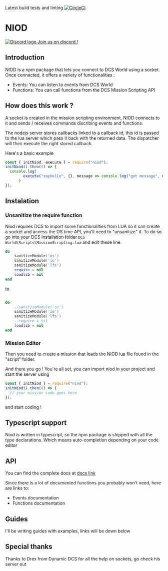 Latest build tests and linting
[![CircleCI](https://circleci.com/gh/Ked57/NIOD.svg?style=svg)](https://discord.gg/WUW24w8)

# NIOD

[![Discord logo](https://cdn0.iconfinder.com/data/icons/free-social-media-set/24/discord-64.png "Join us on discord !") Join us on discord !](https://discord.gg/WUW24w8)



## Introduction

NIOD is a npm package that lets you connect to DCS World using a socket. Once connected, it offers a variety of functionalities :

- Events: You can listen to events from DCS World
- Functions: You can call functions from the DCS Mission Scripting API

## How does this work ?

A socket is created in the mission scripting environment, NIOD connects to it and sends / receives commands discribing events and functions. 

The nodejs server stores callbacks linked to a callback id, this id is passed to the lua server which pass it
back with the returned data. The dispatcher will then execute the right stored callback.

Here's a basic example

```javascript
const { initNiod, execute } = require("niod");
initNiod().then(() => {
  console.log(
        execute("sayHello", {}, message => console.log("got message", message))
      )
});
```

## Instalation

### Unsanitize the require function

Niod requires DCS to import some functionalities from LUA so it can create a socket and access the OS time API, you'll need to "unsanitize" it. To do so go into your DCS installation folder `DCS World\Scripts\MissionScripting.lua` and edit these line.

```lua
do
	sanitizeModule('os')
	sanitizeModule('io')
	sanitizeModule('lfs')
	require = nil
	loadlib = nil
end
```

to

```lua

do
	--sanitizeModule('os')
	sanitizeModule('io')
	sanitizeModule('lfs')
	--require = nil
	loadlib = nil
end
```

### Mission Editor

Then you need to create a mission that loads the NIOD lua file found in the "script" folder.

And there you go ! You're all set, you can import niod in your project and start the server using

```javascript
const { initNiod } = require("niod");
initNiod().then(() => {
  // your mission code goes here
});
```

and start coding !

## Typescript support

Niod is written in typescript, so the npm package is shipped with all the type declarations. Which means auto-completion depending on your code editor

## API

You can find the complete docs at [docs link](https://github.com/ked57/NIOD)

Since there is a lot of documented functions you probably won't need, here are links to:

- Events documentation
- Functions documentation

## Guides

I'll be writing guides with examples, links will be down below

## Special thanks

Thanks to Drex from Dynamic DCS for all the help on sockets, go check his server out
